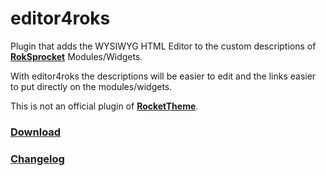 # editor4roks
Plugin that adds the WYSIWYG HTML Editor to the custom descriptions of **[RokSprocket](http://www.rockettheme.com/wordpress/plugins/roksprocket)** Modules/Widgets.

With editor4roks the descriptions will be easier to edit and the links easier to put directly on the modules/widgets.



This is not an official plugin of **[RocketTheme](https://rockettheme.com/)**.

### [Download](https://marcosrego.com/en/web-en/editor4roks-en/)


### [Changelog](https://github.com/marcosrego-web/editor4roks/releases)
